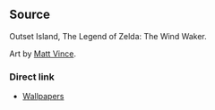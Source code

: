## Source

Outset Island, The Legend of Zelda: The Wind Waker.

Art by [Matt Vince](https://www.mattvince.com/).

### Direct link

- [Wallpapers](https://www.mattvince.com/product-category/wallpapers/)
